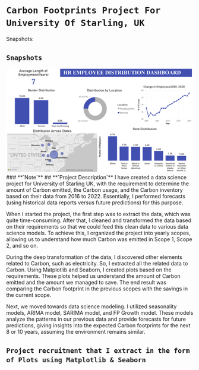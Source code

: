 # **`Carbon Footprints Project For University Of Starling, UK`**
Snapshots:
## **`Snapshots`**
<!DOCTYPE html>
<html>
<head>
   
</head>
<body>
    <img src="https://github.com/wajidturi50/HR-Dashboard-End-to-End-Project/blob/main/229609893-b7b1f261-5941-45af-8322-1ccb2535d36b.png" alt="HR Dashboard">
</body>
</head>
### **`Note`**
## **`Project Description`**
I have created a data science project for University of Starling UK, with the requirement to determine the amount of Carbon emitted, the Carbon usage, and the Carbon inventory based on their data from 2016 to 2022. Essentially, I performed forecasts (using historical data reports versus future predictions) for this purpose.

When I started the project, the first step was to extract the data, which was quite time-consuming. After that, I cleaned and transformed the data based on their requirements so that we could feed this clean data to various data science models. To achieve this, I organized the project into yearly scopes, allowing us to understand how much Carbon was emitted in Scope 1, Scope 2, and so on.

During the deep transformation of the data, I discovered other elements related to Carbon, such as electricity. So, I extracted all the related data to Carbon. Using Matplotlib and Seaborn, I created plots based on the requirements. These plots helped us understand the amount of Carbon emitted and the amount we managed to save. The end result was comparing the Carbon footprint in the previous scopes with the savings in the current scope.

Next, we moved towards data science modeling. I utilized seasonality models, ARIMA model, SARIMA model, and FP Growth model. These models analyze the patterns in our previous data and provide forecasts for future predictions, giving insights into the expected Carbon footprints for the next 8 or 10 years, assuming the environment remains similar.

## **`Project recruitment that I extract in the form of Plots using Matplotlib & Seaborn`**

